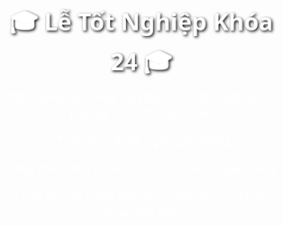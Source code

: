 <!DOCTYPE html>
<html lang="vi">
<head>
  <meta charset="UTF-8" />
  <meta name="viewport" content="width=device-width, initial-scale=1.0"/>
  <title>Lễ Tốt Nghiệp - Lời Mời</title>
  <style>
    body {
      margin: 0;
      font-family: 'Segoe UI', Tahoma, Geneva, Verdana, sans-serif;
      color: white;
      text-align: center;
      background: url('https://media.giphy.com/media/3o7aD2saalBwwftBIY/giphy.gif') center/cover no-repeat fixed;
      overflow: hidden;
    }

    .overlay {
      position: absolute;
      top: 0; left: 0;
      width: 100%;
      height: 100%;
      background-color: rgba(0,0,0,0.5);
      z-index: 1;
    }

    .content {
      position: relative;
      z-index: 2;
      top: 20%;
    }

    h1 {
      font-size: 3em;
      margin-bottom: 0.2em;
      text-shadow: 2px 2px 5px #000;
    }

    p {
      font-size: 1.5em;
      max-width: 600px;
      margin: 0 auto 1em;
    }

    .fireworks {
      position: fixed;
      top: 0; left: 0;
      width: 100%;
      height: 100%;
      pointer-events: none;
      z-index: 0;
    }
  </style>
</head>
<body>
  <div class="overlay"></div>
  <div class="content">
    <h1>🎓 Lễ Tốt Nghiệp Khóa 24 🎓</h1>
    <p>Trân trọng kính mời bạn đến tham dự buổi lễ tốt nghiệp cùng chúng mình!</p>
    <p>⏰ Thời gian: 8:00, ngày 25/06/2025</p>
    <p>📍 Địa điểm: Hội trường lớn - Học viện Ngân hàng</p>
    <p>💌 Hãy đến và cùng lưu giữ những khoảnh khắc đáng nhớ nhé!</p>
  </div>
  <canvas class="fireworks"></canvas>

  <script src="https://cdn.jsdelivr.net/npm/fireworks-js@2.9.4/dist/fireworks.js"></script>
  <script>
    const container = document.querySelector('.fireworks');
    const fireworks = new Fireworks.default(container, {
      autoresize: true,
      opacity: 0.5,
      acceleration: 1.05,
      friction: 0.97,
      gravity: 1.5,
      particles: 100,
      trace: 3,
      explosion: 5,
    });
    fireworks.start();
  </script>
</body>
</html>
